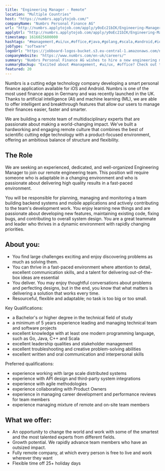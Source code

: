 ```yaml
---
title: "Engineering Manager - Remote"
location: "Multiple Countries"
host: "https://numbrs.applytojob.com/"
companyName: "Numbrs Personal Finance AG"
url: "http://numbrs.applytojob.com/apply/y0oEc21bIK/Engineering-Manager-Remote"
applyUrl: "http://numbrs.applytojob.com/apply/y0oEc21bIK/Engineering-Manager-Remote"
timestamp: 1616025600000
hashtags: "#management,#ui/ux,#office,#java,#golang,#scala,#android,#ios,#finance,#scrum"
jobType: "software"
logoUrl: "https://jobboard-logos-bucket.s3.eu-central-1.amazonaws.com/numbrs-personal-finance-ag"
companyWebsite: "https://www.numbrs.com/en-uk/careers/"
summary: "Numbrs Personal Finance AG wishes to hire a new engineering manager. If you have 5 years experience leading and managing technical team and software projects, consider applying."
summaryBackup: "Excited about #management, #ui/ux, #office? Check out this job post!"
featured: 20
---
```


Numbrs is a cutting edge technology company developing a smart personal finance application available for iOS and Android. Numbrs is one of the most used finance apps in Germany and was recently launched in the UK. Thanks to artificial intelligence (AI) and machine learning (ML), we are able to offer intelligent and breakthrough features that allow our users to manage their finances easier, faster and smarter.

We are building a remote team of multidisciplinary experts that are passionate about making a world-changing impact. We've built a hardworking and engaging remote culture that combines the best of scientific cutting edge technology with a product-focused environment, offering an ambitious balance of structure and flexibility.

## The Role

We are seeking an experienced, dedicated, and well-organized Engineering Manager to join our remote engineering team. This position will require someone who is adaptable in a changing environment and who is passionate about delivering high quality results in a fast-paced environment.

You will be responsible for planning, managing and monitoring a team building backend systems and mobile applications and actively contributing to the team's development work. You enjoy learning new things and are passionate about developing new features, maintaining existing code, fixing bugs, and contributing to overall system design. You are a great teammate and leader who thrives in a dynamic environment with rapidly changing priorities.

## About you:

*   You find large challenges exciting and enjoy discovering problems as much as solving them.
*   You can thrive in a fast-paced environment where attention to detail, excellent communication skills, and a talent for delivering out-of-the-box ideas are essential
*   You deliver. You may enjoy thoughtful conversations about problems and perfecting designs, but in the end, you know that what matters is delivering a solution that works every time.
*   Resourceful, flexible and adaptable; no task is too big or too small.

Key Qualifications:

*   a Bachelor's or higher degree in the technical field of study
*   a minimum of 5 years experience leading and managing technical team and software projects
*   excellent knowledge with at least one modern programming language, such as Go, Java, C++ and Scala
*   excellent leadership qualities and stakeholder management
*   excellent troubleshooting and creative problem-solving abilities
*   excellent written and oral communication and interpersonal skills

Preferred qualifications:

*   experience working with large scale distributed systems
*   experience with API design and third-party system integrations
*   experience with agile methodologies
*   experience collaborating with Product Owners
*   experience in managing career development and performance reviews for team members
*   experience managing mixture of remote and on-site team members

## What we offer:

*   An opportunity to change the world and work with some of the smartest and the most talented experts from different fields. 
*   Growth potential. We rapidly advance team members who have an outsized impact. 
*   Fully remote company, at which every person is free to live and work wherever they want
*   Flexible time off 25+ holiday days
